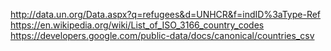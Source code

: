 http://data.un.org/Data.aspx?q=refugees&d=UNHCR&f=indID%3aType-Ref
https://en.wikipedia.org/wiki/List_of_ISO_3166_country_codes
https://developers.google.com/public-data/docs/canonical/countries_csv